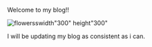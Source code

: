 Welcome to my blog!!


![flowerss](https://i.pinimg.com/736x/12/d6/48/12d648b52874c8579072c6d5b5c51234.jpg)width"300" height"300"


I will be updating my blog as consistent as i can. 
